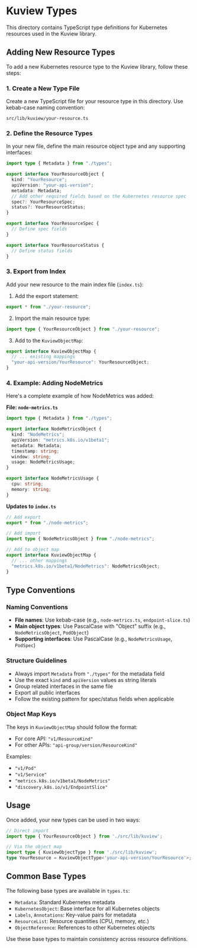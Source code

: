 # Kuview Types

This directory contains TypeScript type definitions for Kubernetes resources used in the Kuview library.

## Adding New Resource Types

To add a new Kubernetes resource type to the Kuview library, follow these steps:

### 1. Create a New Type File

Create a new TypeScript file for your resource type in this directory. Use kebab-case naming convention:

```
src/lib/kuview/your-resource.ts
```

### 2. Define the Resource Types

In your new file, define the main resource object type and any supporting interfaces:

```typescript
import type { Metadata } from "./types";

export interface YourResourceObject {
  kind: "YourResource";
  apiVersion: "your-api-version";
  metadata: Metadata;
  // Add other required fields based on the Kubernetes resource spec
  spec?: YourResourceSpec;
  status?: YourResourceStatus;
}

export interface YourResourceSpec {
  // Define spec fields
}

export interface YourResourceStatus {
  // Define status fields
}
```

### 3. Export from Index

Add your new resource to the main index file (`index.ts`):

1. Add the export statement:
```typescript
export * from "./your-resource";
```

2. Import the main resource type:
```typescript
import type { YourResourceObject } from "./your-resource";
```

3. Add to the `KuviewObjectMap`:
```typescript
export interface KuviewObjectMap {
  // ... existing mappings
  "your-api-version/YourResource": YourResourceObject;
}
```

### 4. Example: Adding NodeMetrics

Here's a complete example of how NodeMetrics was added:

**File: `node-metrics.ts`**
```typescript
import type { Metadata } from "./types";

export interface NodeMetricsObject {
  kind: "NodeMetrics";
  apiVersion: "metrics.k8s.io/v1beta1";
  metadata: Metadata;
  timestamp: string;
  window: string;
  usage: NodeMetricsUsage;
}

export interface NodeMetricsUsage {
  cpu: string;
  memory: string;
}
```

**Updates to `index.ts`**
```typescript
// Add export
export * from "./node-metrics";

// Add import
import type { NodeMetricsObject } from "./node-metrics";

// Add to object map
export interface KuviewObjectMap {
  // ... other mappings
  "metrics.k8s.io/v1beta1/NodeMetrics": NodeMetricsObject;
}
```

## Type Conventions

### Naming Conventions

- **File names**: Use kebab-case (e.g., `node-metrics.ts`, `endpoint-slice.ts`)
- **Main object types**: Use PascalCase with "Object" suffix (e.g., `NodeMetricsObject`, `PodObject`)
- **Supporting interfaces**: Use PascalCase (e.g., `NodeMetricsUsage`, `PodSpec`)

### Structure Guidelines

- Always import `Metadata` from `"./types"` for the metadata field
- Use the exact `kind` and `apiVersion` values as string literals
- Group related interfaces in the same file
- Export all public interfaces
- Follow the existing pattern for spec/status fields when applicable

### Object Map Keys

The keys in `KuviewObjectMap` should follow the format:
- For core API: `"v1/ResourceKind"`
- For other APIs: `"api-group/version/ResourceKind"`

Examples:
- `"v1/Pod"`
- `"v1/Service"`
- `"metrics.k8s.io/v1beta1/NodeMetrics"`
- `"discovery.k8s.io/v1/EndpointSlice"`

## Usage

Once added, your new types can be used in two ways:

```typescript
// Direct import
import type { YourResourceObject } from './src/lib/kuview';

// Via the object map
import type { KuviewObjectType } from './src/lib/kuview';
type YourResource = KuviewObjectType<'your-api-version/YourResource'>;
```

## Common Base Types

The following base types are available in `types.ts`:

- `Metadata`: Standard Kubernetes metadata
- `KubernetesObject`: Base interface for all Kubernetes objects
- `Labels`, `Annotations`: Key-value pairs for metadata
- `ResourceList`: Resource quantities (CPU, memory, etc.)
- `ObjectReference`: References to other Kubernetes objects

Use these base types to maintain consistency across resource definitions. 